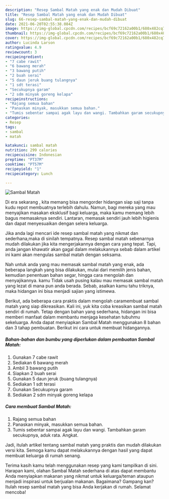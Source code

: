 ```yaml
---
description: "Resep Sambal Matah yang enak dan Mudah Dibuat"
title: "Resep Sambal Matah yang enak dan Mudah Dibuat"
slug: 66-resep-sambal-matah-yang-enak-dan-mudah-dibuat
date: 2021-06-20T02:55:38.084Z
image: https://img-global.cpcdn.com/recipes/bcf69c72162a00b1/680x482cq70/sambal-matah-foto-resep-utama.jpg
thumbnail: https://img-global.cpcdn.com/recipes/bcf69c72162a00b1/680x482cq70/sambal-matah-foto-resep-utama.jpg
cover: https://img-global.cpcdn.com/recipes/bcf69c72162a00b1/680x482cq70/sambal-matah-foto-resep-utama.jpg
author: Lucinda Larson
ratingvalue: 4.9
reviewcount: 3
recipeingredient:
- "7 cabe rawit"
- "6 bawang merah"
- "3 bawang putih"
- "2 buah serai"
- "5 daun jeruk buang tulangnya"
- "1 sdt terasi"
- "Secukupnya garam"
- "2 sdm minyak goreng kelapa"
recipeinstructions:
- "Rajang semua bahan"
- "Panaskan minyak, masukkan semua bahan."
- "Tumis sebentar sampai agak layu dan wangi. Tambahkan garam secukupnya, aduk rata. Angkat."
categories:
- Resep
tags:
- sambal
- matah

katakunci: sambal matah 
nutrition: 299 calories
recipecuisine: Indonesian
preptime: "PT37M"
cooktime: "PT57M"
recipeyield: "1"
recipecategory: Lunch

---
```



![Sambal Matah](https://img-global.cpcdn.com/recipes/bcf69c72162a00b1/680x482cq70/sambal-matah-foto-resep-utama.jpg)

Di era  sekarang , kita memang bisa mengorder hidangan siap saji tanpa kudu repot membuatnya terlebih dahulu. Namun, bagi mereka yang mau menyajikan masakan eksklusif bagi keluarga, maka kamu memang lebih bagus memasaknya sendiri. Lantaran, memasak sendiri jauh lebih higienis dan dapat menyesuaikan dengan selera keluarga.

Jika anda lagi mencari ide resep sambal matah yang nikmat dan sederhana,maka di sinilah tempatnya. Resep sambal matah  sebenarnya mudah dilakukan jika kita mengerjakannya dengan cara yang tepat. Tapi, anda jangan khawatir akan gagal dalam melakukannya 
sebab dalam artikel ini kami akan mengulas sambal matah dengan seksama.  



Nah untuk anda yang mau memasak sambal matah yang enak, ada beberapa langkah yang bisa dilakukan, mulai dari memilih jenis bahan, kemudian penentuan bahan segar, hingga cara mengolah dan menyajikannya. kamu Tidak usah pusing kalau mau memasak sambal matah yang lezat di mana pun anda berada. Sebab, asalkan kamu  tahu triknya, maka hidangan ini bisa menjadi sajian yang istimewa.

Berikut, ada beberapa cara praktis  dalam mengolah caramembuat sambal matah yang siap dikreasikan. Kali ini, yuk kita coba kreasikan sambal matah sendiri di rumah. Tetap dengan bahan yang sederhana, hidangan ini bisa memberi manfaat dalam membantu menjaga kesehatan tubuhmu sekeluarga. Anda dapat menyiapkan Sambal Matah menggunakan 8 bahan dan 3 tahap pembuatan. Berikut ini cara untuk membuat hidangannya.

<!--inarticleads1-->

##### Bahan-bahan dan bumbu yang diperlukan dalam pembuatan Sambal Matah:

1. Gunakan 7 cabe rawit
1. Sediakan 6 bawang merah
1. Ambil 3 bawang putih
1. Siapkan 2 buah serai
1. Gunakan 5 daun jeruk (buang tulangnya)
1. Sediakan 1 sdt terasi
1. Gunakan Secukupnya garam
1. Sediakan 2 sdm minyak goreng kelapa




<!--inarticleads2-->

##### Cara membuat Sambal Matah:

1. Rajang semua bahan
1. Panaskan minyak, masukkan semua bahan.
1. Tumis sebentar sampai agak layu dan wangi. Tambahkan garam secukupnya, aduk rata. Angkat.




Jadi, itulah artikel tentang  sambal matah  yang praktis dan mudah dilakukan versi kita. Semoga kamu dapat melakukannya dengan hasil yang dapat membuat keluarga di rumah senang. 

Terima kasih kamu telah menggunakan resep yang kami tampilkan di sini. Harapan kami, olahan  Sambal Matah sederhana di atas dapat membantu Anda menyiapkan makanan yang nikmat untuk keluarga/teman ataupun menjadi inspirasi untuk berjualan makanan. Bagaimana? Gampang kan? Itulah resep sambal matah yang bisa Anda kerjakan di rumah. Selamat mencoba!

